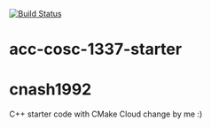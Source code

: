 [![Build Status](https://travis-ci.org/acc-cosc-1337-spring-2020/acc-cosc-1337-spring-2020-cnash1992.svg?branch=master)](https://travis-ci.org/acc-cosc-1337-spring-2020/acc-cosc-1337-spring-2020-cnash1992)

# acc-cosc-1337-starter
# cnash1992
C++ starter code with CMake 
Cloud change by me :)
